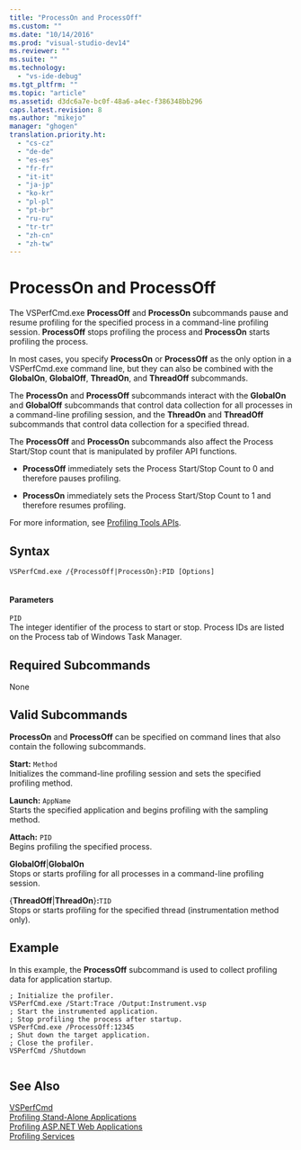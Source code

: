 ```yaml
---
title: "ProcessOn and ProcessOff"
ms.custom: ""
ms.date: "10/14/2016"
ms.prod: "visual-studio-dev14"
ms.reviewer: ""
ms.suite: ""
ms.technology: 
  - "vs-ide-debug"
ms.tgt_pltfrm: ""
ms.topic: "article"
ms.assetid: d3dc6a7e-bc0f-48a6-a4ec-f386348bb296
caps.latest.revision: 8
ms.author: "mikejo"
manager: "ghogen"
translation.priority.ht: 
  - "cs-cz"
  - "de-de"
  - "es-es"
  - "fr-fr"
  - "it-it"
  - "ja-jp"
  - "ko-kr"
  - "pl-pl"
  - "pt-br"
  - "ru-ru"
  - "tr-tr"
  - "zh-cn"
  - "zh-tw"
---
```

# ProcessOn and ProcessOff
The VSPerfCmd.exe **ProcessOff** and **ProcessOn** subcommands pause and resume profiling for the specified process in a command-line profiling session. **ProcessOff** stops profiling the process and **ProcessOn** starts profiling the process.  
  
 In most cases, you specify **ProcessOn** or **ProcessOff** as the only option in a VSPerfCmd.exe command line, but they can also be combined with the **GlobalOn**, **GlobalOff**, **ThreadOn**, and **ThreadOff** subcommands.  
  
 The **ProcessOn** and **ProcessOff** subcommands interact with the **GlobalOn** and **GlobalOff** subcommands that control data collection for all processes in a command-line profiling session, and the **ThreadOn** and **ThreadOff** subcommands that control data collection for a specified thread.  
  
 The **ProcessOff** and **ProcessOn** subcommands also affect the Process Start/Stop count that is manipulated by profiler API functions.  
  
-   **ProcessOff** immediately sets the Process Start/Stop Count to 0 and therefore pauses profiling.  
  
-   **ProcessOn** immediately sets the Process Start/Stop Count to 1 and therefore resumes profiling.  
  
 For more information, see [Profiling Tools APIs](../profiling/profiling-tools-apis.md).  
  
## Syntax  
  
```  
VSPerfCmd.exe /{ProcessOff|ProcessOn}:PID [Options]  
  
```  
  
#### Parameters  
 `PID`  
 The integer identifier of the process to start or stop. Process IDs are listed on the Process tab of Windows Task Manager.  
  
## Required Subcommands  
 None  
  
## Valid Subcommands  
 **ProcessOn** and **ProcessOff** can be specified on command lines that also contain the following subcommands.  
  
 **Start:** `Method`  
 Initializes the command-line profiling session and sets the specified profiling method.  
  
 **Launch:** `AppName`  
 Starts the specified application and begins profiling with the sampling method.  
  
 **Attach:** `PID`  
 Begins profiling the specified process.  
  
 **GlobalOff**&#124;**GlobalOn**  
 Stops or starts profiling for all processes in a command-line profiling session.  
  
 {**ThreadOff**&#124;**ThreadOn**}**:**`TID`  
 Stops or starts profiling for the specified thread (instrumentation method only).  
  
## Example  
 In this example, the **ProcessOff** subcommand is used to collect profiling data for application startup.  
  
```  
; Initialize the profiler.  
VSPerfCmd.exe /Start:Trace /Output:Instrument.vsp   
; Start the instrumented application.  
; Stop profiling the process after startup.  
VSPerfCmd.exe /ProcessOff:12345  
; Shut down the target application.  
; Close the profiler.  
VSPerfCmd /Shutdown  
  
```  
  
## See Also  
 [VSPerfCmd](../profiling/vsperfcmd.md)   
 [Profiling Stand-Alone Applications](../profiling/command-line-profiling-of-stand-alone-applications.md)   
 [Profiling ASP.NET Web Applications](../profiling/command-line-profiling-of-asp.net-web-applications.md)   
 [Profiling Services](../profiling/command-line-profiling-of-services.md)